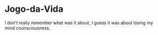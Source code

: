 # Jogo-da-Vida
I don't really remember what was it about, I guess it was about losing my mind counsciousness.
